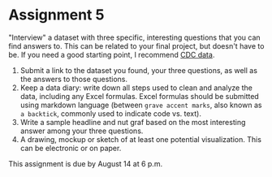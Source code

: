 # Assignment 5

"Interview" a dataset with three specific, interesting questions that you can find answers to. This can be related to your final project, but doesn't have to be. If you need a good starting point, I recommend [CDC data](https://www.cdc.gov/datastatistics/index.html).

1. Submit a link to the dataset you found, your three questions, as well as the answers to those questions.
2. Keep a data diary: write down all steps used to clean and analyze the data, including any Excel formulas. Excel formulas should be submitted using markdown language (between `grave accent marks`, also known as `a backtick`, commonly used to indicate code vs. text).
3. Write a sample headline and nut graf based on the most interesting answer among your three questions.
4. A drawing, mockup or sketch of at least one potential visualization. This can be electronic or on paper.

This assignment is due by August 14 at 6 p.m.

